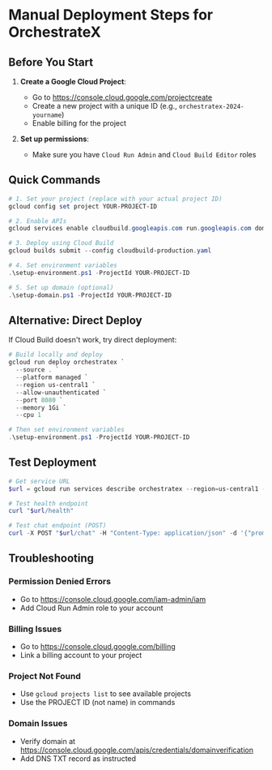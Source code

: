 # Manual Deployment Steps for OrchestrateX

## Before You Start

1. **Create a Google Cloud Project**:
   - Go to https://console.cloud.google.com/projectcreate
   - Create a new project with a unique ID (e.g., `orchestratex-2024-yourname`)
   - Enable billing for the project

2. **Set up permissions**:
   - Make sure you have `Cloud Run Admin` and `Cloud Build Editor` roles

## Quick Commands

```powershell
# 1. Set your project (replace with your actual project ID)
gcloud config set project YOUR-PROJECT-ID

# 2. Enable APIs
gcloud services enable cloudbuild.googleapis.com run.googleapis.com domains.googleapis.com

# 3. Deploy using Cloud Build
gcloud builds submit --config cloudbuild-production.yaml

# 4. Set environment variables
.\setup-environment.ps1 -ProjectId YOUR-PROJECT-ID

# 5. Set up domain (optional)
.\setup-domain.ps1 -ProjectId YOUR-PROJECT-ID
```

## Alternative: Direct Deploy

If Cloud Build doesn't work, try direct deployment:

```powershell
# Build locally and deploy
gcloud run deploy orchestratex `
  --source . `
  --platform managed `
  --region us-central1 `
  --allow-unauthenticated `
  --port 8080 `
  --memory 1Gi `
  --cpu 1

# Then set environment variables
.\setup-environment.ps1 -ProjectId YOUR-PROJECT-ID
```

## Test Deployment

```powershell
# Get service URL
$url = gcloud run services describe orchestratex --region=us-central1 --format="value(status.url)"

# Test health endpoint
curl "$url/health"

# Test chat endpoint (POST)
curl -X POST "$url/chat" -H "Content-Type: application/json" -d '{"prompt":"Hello"}'
```

## Troubleshooting

### Permission Denied Errors
- Go to https://console.cloud.google.com/iam-admin/iam
- Add Cloud Run Admin role to your account

### Billing Issues
- Go to https://console.cloud.google.com/billing
- Link a billing account to your project

### Project Not Found
- Use `gcloud projects list` to see available projects
- Use the PROJECT ID (not name) in commands

### Domain Issues
- Verify domain at https://console.cloud.google.com/apis/credentials/domainverification
- Add DNS TXT record as instructed